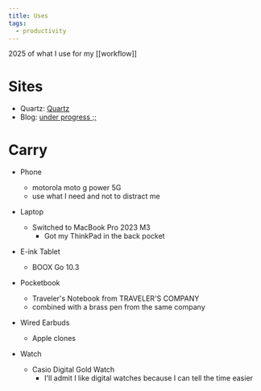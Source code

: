 ```yaml
---
title: Uses
tags:
  - productivity
---
```

2025 of what I use for my [[workflow]]

# Sites 
- Quartz: [Quartz](https://quartz.jzhao.xyz/)
- Blog: [under progress ;;](https://ryanvle.github.io/ryanQuartz/)

# Carry
- Phone
	- motorola moto g power 5G
	- use what I need and not to distract me

- Laptop
	- Switched to MacBook Pro 2023 M3
		- Got my ThinkPad in the back pocket

- E-ink Tablet
	- BOOX Go 10.3

- Pocketbook
	- Traveler's Notebook from TRAVELER'S COMPANY
	- combined with a brass pen from the same company

- Wired Earbuds
	- Apple clones

- Watch
	- Casio Digital Gold Watch
		- I'll admit I like digital watches because I can tell the time easier

